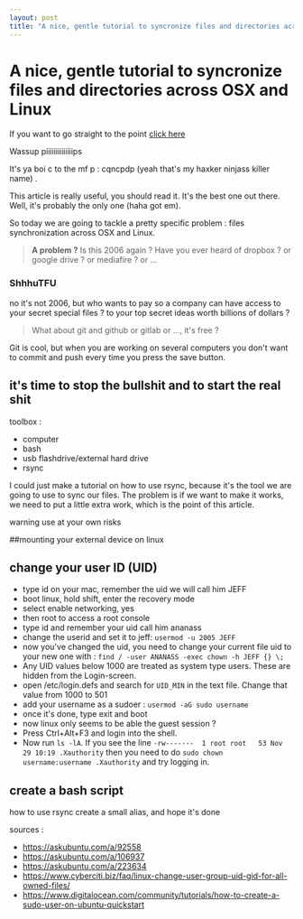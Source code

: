 ```yaml
---
layout: post
title: "A nice, gentle tutorial to syncronize files and directories across OSX and Linux"
---
```


# A nice, gentle tutorial to syncronize files and directories across OSX and Linux

If you want to go straight to the point [click here](#sofast)

Wassup piiiiiiiiiiiiiips

It's ya boi c to the mf p : cqncpdp (yeah that's my haxker ninjass killer name)
.

This article is really useful, you should read it. It's the best one out there.
Well, it's probably the only one (haha got em).

So today we are going to tackle a pretty specific problem : files synchronization
across OSX and Linux.

> **A problem ?** Is this 2006 again ? Have you ever heard of
> dropbox ? or google drive ? or mediafire ? or ...

### ShhhuTFU

no it's not 2006, but who wants to pay so a company can have access to your
secret special files ? to your top secret ideas worth billions of dollars  ?

> What about git and github or gitlab or ..., it's free ?

Git is cool, but when you are working on several computers you don't want to
commit and push every time you press the save button.

## it's time to stop the bullshit and to start the real shit

toolbox :

* computer
* bash
* usb flashdrive/external hard drive
* rsync

I could just make a tutorial on how to use rsync, because it's the tool we are
going to use to sync our files. The problem is if we want to make it works, we
need to put a little extra work, which is the point of this article.

warning use at your own risks

##mounting your external device on linux

## change your user ID (UID)

- type id on your mac, remember the uid we will call him JEFF
- boot linux, hold shift, enter the recovery mode
- select enable networking, yes
- then root to access a root console
- type id and remember your uid call him ananass
- change the userid and set it to jeff:  `usermod -u 2005 JEFF`
- now you've changed the uid, you need to change your current file uid to your
new one with : `find / -user ANANASS -exec chown -h JEFF {} \;`
- Any UID values below 1000 are treated as system type users. These are hidden from the Login-screen.
- open /etc/login.defs and search for `UID_MIN` in the text file. Change that value from 1000 to 501
- add your username as a sudoer : `usermod -aG sudo username`
- once it's done, type exit and boot
- now linux only seems to be able the guest session ?
- Press Ctrl+Alt+F3 and login into the shell.
- Now run `ls -lA`. If you see the line
`-rw-------  1 root root   53 Nov 29 10:19 .Xauthority`
then you need to do `sudo chown username:username .Xauthority` and try logging in.

## create a bash script

how to use rsync
create a small alias, and hope it's done

sources :
* https://askubuntu.com/a/92558
* https://askubuntu.com/a/106937
* https://askubuntu.com/a/223634
* https://www.cyberciti.biz/faq/linux-change-user-group-uid-gid-for-all-owned-files/
* https://www.digitalocean.com/community/tutorials/how-to-create-a-sudo-user-on-ubuntu-quickstart






















